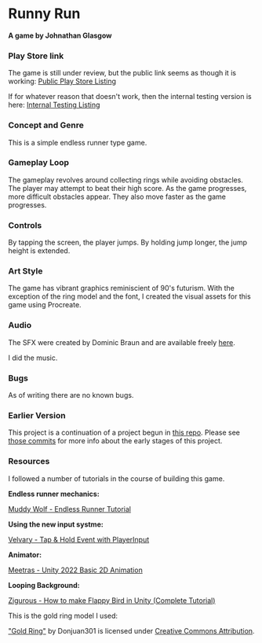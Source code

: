 # Runny Run
**A game by Johnathan Glasgow**

### Play Store link
The game is still under review, but the public link seems as though it is working:
[Public Play Store Listing](https://play.google.com/store/apps/details?id=com.banjaxstudio.runnyrun&hl=en-US&ah=_NAjoPYVniMT1bMSRPZSgkhp51M)

If for whatever reason that doesn't work, then the internal testing version is here:
[Internal Testing Listing](https://play.google.com/apps/internaltest/4701531107093448820)

### Concept and Genre
This is a simple endless runner type game.

### Gameplay Loop
The gameplay revolves around collecting rings while avoiding obstacles. The player may attempt to beat their high score. As the game progresses, more difficult obstacles appear. They also move faster as the game progresses.

### Controls
By tapping the screen, the player jumps. By holding jump longer, the jump height is extended.

### Art Style
The game has vibrant graphics reminiscient of 90's futurism. With the exception of the ring model and the font, I created the visual assets for this game using Procreate.

### Audio
The SFX were created by Dominic Braun and are available freely [here](https://dominik-braun.net/retro-sounds/).

I did the music.

### Bugs
As of writing there are no known bugs.

### Earlier Version
This project is a continuation of a project begun in [this repo](https://github.com/JohnathanGlasgow/ID721-Mobile-Projects/tree/main/RunnyRun).
Please see [those commits](https://github.com/JohnathanGlasgow/ID721-Mobile-Projects/commits/main/RunnyRun) for more info about the early stages of this project.

### Resources
I followed a number of tutorials in the course of building this game.

**Endless runner mechanics:**

[Muddy Wolf - Endless Runner Tutorial](https://www.youtube.com/watch?v=1E1Zy2Y3mhk&list=PLfX6C2dxVyLylMufxTi7DM9Vjlw5bff1c)

**Using the new input systme:**

[Velvary - Tap & Hold Event with PlayerInput](https://www.youtube.com/watch?v=UlULMaNJmfA)

**Animator:**

[Meetras - Unity 2022 Basic 2D Animation](https://www.youtube.com/watch?v=-7r9fZSmZJw&t=967s)

**Looping Background:**

[Zigurous - How to make Flappy Bird in Unity (Complete Tutorial)](https://www.youtube.com/watch?v=ihvBiJ1oC9U)

This is the gold ring model I used:

["Gold Ring"](https://skfb.ly/6Z6ZX) by Donjuan301 is licensed under [Creative Commons Attribution](http://creativecommons.org/licenses/by/4.0/).


